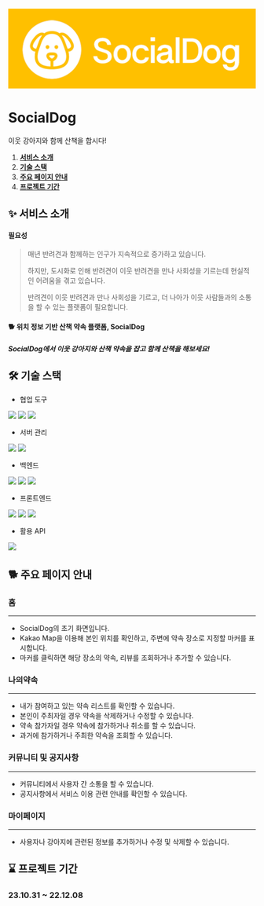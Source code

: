 ![logo](./src/main/webapp/resources/images/SocialDog_logo_yellow.png)

# SocialDog
이웃 강아지와 함께 산책을 합시다!

1. [**서비스 소개**](#-서비스-소개)
2. [**기술 스택**](#%EF%B8%8F-기술-스택)
3. [**주요 페이지 안내**](#-주요-페이지-안내)
4. [**프로젝트 기간**](#-프로젝트-기간)

## ✨ 서비스 소개

####  필요성

> 매년 반려견과 함께하는 인구가 지속적으로 증가하고 있습니다.
> 
> 하지만, 도시화로 인해 반려견이 이웃 반려견을 만나 사회성을 기르는데 현실적인 어려움을 겪고 있습니다.
> 
> 반려견이 이웃 반려견과 만나 사회성을 기르고, 더 나아가 이웃 사람들과의 소통을 할 수 있는 플랫폼이 필요합니다.

#### :dog2: 위치 정보 기반 산책 약속 플랫폼, SocialDog

#####  SocialDog에서 이웃 강아지와 산책 약속을 잡고 함께 산책을 해보세요!




<div id="2"></div>

## 🛠️ 기술 스택
- 협업 도구
<img src="https://img.shields.io/badge/Slack-4A154B?style=for-the-badge&logo=slack&logoColor=white">
<img src="https://img.shields.io/badge/Notion-%23000000.svg?style=for-the-badge&logo=notion&logoColor=white">
<img src="https://img.shields.io/badge/github-%23121011.svg?style=for-the-badge&logo=github&logoColor=white">

- 서버 관리
<img src="https://img.shields.io/badge/NAVER%20Cloud-03C75A?style=for-the-badge&logo=naver&logoColor=white">
<img src="https://img.shields.io/badge/Ubuntu-E95420?style=for-the-badge&logo=Ubuntu&logoColor=white">

- 백엔드
<img src="https://img.shields.io/badge/mysql-4479A1?style=for-the-badge&logo=mysql&logoColor=white">
<img src="https://img.shields.io/badge/Spring-6DB33F?style=for-the-badge&logo=Spring&logoColor=white">
<img src="https://img.shields.io/badge/html5-%23E34F26.svg?style=for-the-badge&logo=html5&logoColor=white">

- 프론트엔드
<img src="https://img.shields.io/badge/javascript-%23323330.svg?style=for-the-badge&logo=javascript&logoColor=%23F7DF1E">
<img src="https://img.shields.io/badge/css3-%231572B6.svg?style=for-the-badge&logo=css3&logoColor=white">
<img src="https://img.shields.io/badge/html5-%23E34F26.svg?style=for-the-badge&logo=html5&logoColor=white">

- 활용 API
<img src="https://img.shields.io/badge/kakao%20developers-ffcd00.svg?style=for-the-badge&logo=kakaotalk&logoColor=000000">



## 🐕 주요 페이지 안내
### 홈
*******************************************************************************
- SocialDog의 초기 화면입니다.
- Kakao Map을 이용해 본인 위치를 확인하고, 주변에 약속 장소로 지정할 마커를 표시합니다.
- 마커를 클릭하면 해당 장소의 약속, 리뷰를 조회하거나 추가할 수 있습니다.


### 나의약속
*******************************************************************************
- 내가 참여하고 있는 약속 리스트를 확인할 수 있습니다.
- 본인이 주최자일 경우 약속을 삭제하거나 수정할 수 있습니다.
- 약속 참가자일 경우 약속에 참가하거나 취소를 할 수 있습니다.
- 과거에 참가하거나 주최한 약속을 조회할 수 있습니다.


### 커뮤니티 및 공지사항
*******************************************************************************
- 커뮤니티에서 사용자 간 소통을 할 수 있습니다.
- 공지사항에서 서비스 이용 관련 안내를 확인할 수 있습니다.


### 마이페이지
*******************************************************************************
- 사용자나 강아지에 관련된 정보를 추가하거나 수정 및 삭제할 수 있습니다.
  

## ⌛ 프로젝트 기간

### 23.10.31 ~ 22.12.08
